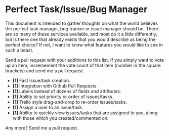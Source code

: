 Perfect Task/Issue/Bug Manager
==============================

This document is intended to gather thoughts on what the world believes the perfect task manager, bug tracker or issue manager should be. There are so many of these services available, and most do it a little differently, but is there one that already exists that you would describe as being the perfect choice? If not, I want to know what features you would like to see in such a beast.

Send a pull request with your additions to this list. If you simply want to vote up an item, incremement the vote count of that item (number in the square brackets) and send me a pull request.

 - **[1]** Fast issue/task creation.
 - **[1]** Integration with Github Pull Requests.
 - **[1]** Labels instead of dozens of fields and attributes.
 - **[1]** Ability to set priority or order of issues/tasks.
 - **[1]** Trello style drag-and-drop to re-order issues/tasks.
 - **[1]** Assign a user to an issue/task.
 - **[1]** Ability to quickly view issues/tasks that are assigned to you, along with those which you created/commented on.
 
Any more? Send me a pull request.
 
